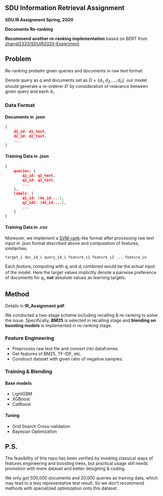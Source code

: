 ## SDU Information Retrieval Assignment

**SDU IR Assignment Spring, 2020**

**Documents Re-ranking**

**Recommend another re-ranking implementation** based on BERT from [zhangt2333/SDUIR2020-Experiment](https://github.com/zhangt2333/SDUIR2020-Experiment).

## Problem

Re-ranking probelm given queries and documents in raw text format.

Denote query as $q$ and documents set as $D = \{d_1, d_2, ... , d_n\}$. our model should generate a re-orderer $D'$ by consideration of relavance between given query and each $d_i$.

### Data Format

#### Documents in .json

```json
{
    d1_id: d1_text,
    d2_id: d2_text,
    ...
}
```

#### Training Data in .json

```json
{
    queries: {
        q1_id: q1_text,
        q2_id: q2_text,
        ...
    },
    labels: {
        q1_id: [dx_id,...],
        q2_id2: [dx_id,...],
        ...
    }
}
```

#### Training Data in .csv

Moreover, we implement a [SVM-rank](http://www.cs.cornell.edu/people/tj/svm_light/svm_rank.html)-like format after processing raw text input in .json format described above and computation of features, similarities.

```
target_i doc_id_i query_id_i feature_i1 feature_i2 ... feature_in
```

Each $feature_i$ computing with $q_i$ and $d_i$ combined would be the actual input of the model. Here the target values implicitly denote a pairwise preference of documents for $q_i$, **not** absolute values as learning targets.

## Method

Details in **IR_Assignment.pdf**.

We conducted a two-stage scheme including recalling & re-ranking to solve the issue. Specifically, **BM25** is selected in recalling stage and **blending on boosting models** is implemented in re-ranking stage.

### Feature Engineering

* Preprocess raw text file and convert into dataframes
* Get features of BM25, TF-IDF, etc.
* Construct dataset with given ratio of negative samples.

### Training & Blending

#### Base models

* LightGBM
* XGBoost
* CatBoost

#### Tuning

* Grid Search Cross-validation
* Bayesian Optimization

## P.S.

The feasibility of this repo has been verified by invoking classical ways of features engineering and boosting trees, but practical usage still needs promotion with more dataset and better designing & coding.

We only got 500,000 documents and 20,000 queries as training data, which may lead to a less representative test result. So we don't recommend methods with specialized optimization onto this dataset.
